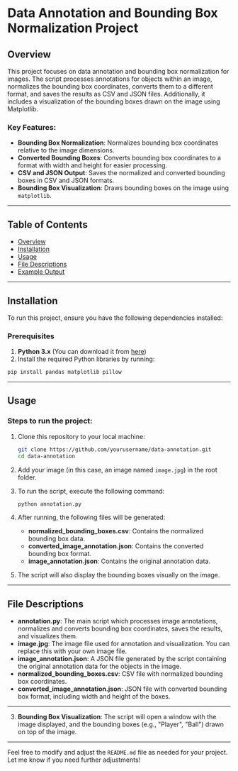 
# Data Annotation and Bounding Box Normalization Project

## Overview

This project focuses on data annotation and bounding box normalization for images. The script processes annotations for objects within an image, normalizes the bounding box coordinates, converts them to a different format, and saves the results as CSV and JSON files. Additionally, it includes a visualization of the bounding boxes drawn on the image using Matplotlib.

### Key Features:
- **Bounding Box Normalization**: Normalizes bounding box coordinates relative to the image dimensions.
- **Converted Bounding Boxes**: Converts bounding box coordinates to a format with width and height for easier processing.
- **CSV and JSON Output**: Saves the normalized and converted bounding boxes in CSV and JSON formats.
- **Bounding Box Visualization**: Draws bounding boxes on the image using `matplotlib`.

---

## Table of Contents
- [Overview](#overview)
- [Installation](#installation)
- [Usage](#usage)
- [File Descriptions](#file-descriptions)
- [Example Output](#example-output)

---

## Installation

To run this project, ensure you have the following dependencies installed:

### Prerequisites
1. **Python 3.x** (You can download it from [here](https://www.python.org/downloads/))
2. Install the required Python libraries by running:

```bash
pip install pandas matplotlib pillow
```

---

## Usage

### Steps to run the project:

1. Clone this repository to your local machine:
   ```bash
   git clone https://github.com/yourusername/data-annotation.git
   cd data-annotation
   ```

2. Add your image (in this case, an image named `image.jpg`) in the root folder.

3. To run the script, execute the following command:
   ```bash
   python annotation.py
   ```

4. After running, the following files will be generated:
   - **normalized_bounding_boxes.csv**: Contains the normalized bounding box data.
   - **converted_image_annotation.json**: Contains the converted bounding box format.
   - **image_annotation.json**: Contains the original annotation data.

5. The script will also display the bounding boxes visually on the image.

---

## File Descriptions

- **annotation.py**: The main script which processes image annotations, normalizes and converts bounding box coordinates, saves the results, and visualizes them.
- **image.jpg**: The image file used for annotation and visualization. You can replace this with your own image file.
- **image_annotation.json**: A JSON file generated by the script containing the original annotation data for the objects in the image.
- **normalized_bounding_boxes.csv**: CSV file with normalized bounding box coordinates.
- **converted_image_annotation.json**: JSON file with converted bounding box format, including width and height of the boxes.

---


3. **Bounding Box Visualization**: The script will open a window with the image displayed, and the bounding boxes (e.g., "Player", "Ball") drawn on top of the image.

---

Feel free to modify and adjust the `README.md` file as needed for your project. Let me know if you need further adjustments!
